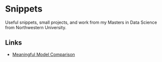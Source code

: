 # Snippets

Useful snippets, small projects, and work from my Masters in Data Science from Northwestern University.

## Links
- [Meaningful Model Comparison](https://github.com/alanrkessler/AK-Snippets/tree/master/Lift%20Charts)

